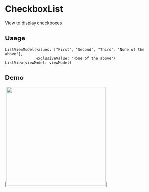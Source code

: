 # CheckboxList
View to display checkboxes

## Usage 
```
ListViewModel(values: ["First", "Second", "Third", "None of the above"], 
              exclusiveValue: "None of the above")
ListView(viewModel: viewModel)
```

## Demo
|<img src="https://github.com/tokayon/CheckboxList/assets/8685801/e44289dd-50fc-4e8b-add2-9d27effb13c0" width=320>|

